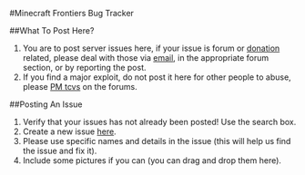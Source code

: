 #Minecraft Frontiers Bug Tracker

##What To Post Here?
1. You are to post server issues here, if your issue is forum or [donation](http://www.minecraftfrontiers.com/forums/section/donation-inquiries.20/) related, please deal with those via [email](owner@minecraftfrontiers.com), in the appropriate forum section, or by reporting the post.
2. If you find a major exploit, do not post it here for other people to abuse, please [PM tcvs](http://www.minecraftfrontiers.com/forums/conversations/add?to=tcvs) on the forums.

##Posting An Issue
1. Verify that your issues has not already been posted! Use the search box.
2. Create a new issue [here](https://github.com/MinecraftFrontiers/Minecraft-Frontiers/issues/new).
3. Please use specific names and details in the issue (this will help us find the issue and fix it).
4. Include some pictures if you can (you can drag and drop them here).
